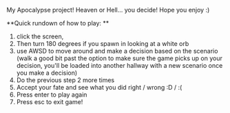 My Apocalypse project! Heaven or Hell... you decide! Hope you enjoy :) 


**Quick rundown of how to play: **

1. click the screen,
2. Then turn 180 degrees if you spawn in looking at a white orb
3. use AWSD to move around and make a decision based on the scenario (walk a good bit past the option to make sure the game picks up on your decision, you'll be loaded into another hallway with a new scenario once you make a decision)
4. Do the previous step 2 more times
5. Accept your fate and see what you did right / wrong :D / :(
6. Press enter to play again
7. Press esc to exit game! 

